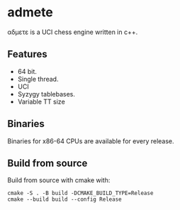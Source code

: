 # admete

αδμετε is a UCI chess engine written in c++.

## Features
 - 64 bit.
 - Single thread.
 - UCI
 - Syzygy tablebases.
 - Variable TT size

## Binaries

Binaries for x86-64 CPUs are available for every release. 

## Build from source

Build from source with cmake with:
```
cmake -S . -B build -DCMAKE_BUILD_TYPE=Release
cmake --build build --config Release
```
